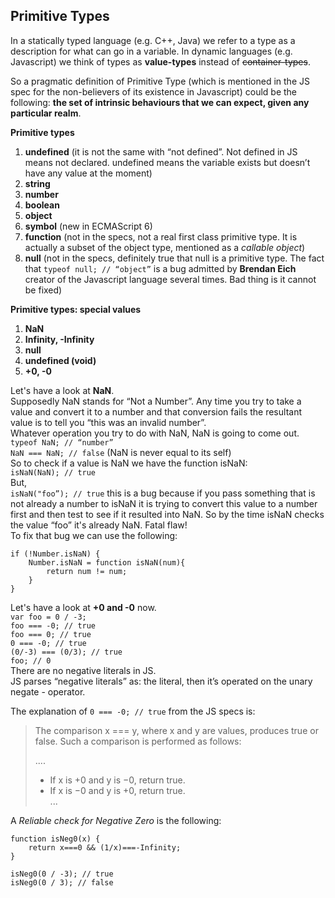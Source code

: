 ## Primitive Types

In a statically typed language (e.g. C++, Java) we refer to a type as a description for what can go in a variable.
In dynamic languages (e.g. Javascript) we think of types as __value-types__ instead of ~~container-types~~.

So a pragmatic definition of Primitive Type (which is mentioned in the JS spec for the non-believers of its existence in Javascript) could be the following: __the set of intrinsic behaviours that we can expect, given any particular realm__.

__Primitive types__
1. __undefined__ (it is not the same with “not defined”. Not defined in JS means not declared. undefined means the variable exists but doesn’t have any value at the moment)
2. __string__
3. __number__
4. __boolean__
5. __object__
6. __symbol__ (new in ECMAScript 6)
7. __function__ (not in the specs, not a real first class primitive type. It is actually a subset of the object type, mentioned as a *callable object*)
8. __null__ (not in the specs, definitely true that null is a primitive type. The fact that ` typeof null; // “object” ` is a bug admitted by __Brendan Eich__ creator of the Javascript language several times. Bad thing is it cannot be fixed)

__Primitive types: special values__
1. __NaN__
2. __Infinity, -Infinity__
3. __null__
4. __undefined (void)__
5. __+0, -0__

Let's have a look at **NaN**.  
Supposedly NaN stands for “Not a Number”. Any time you try to take a value and convert it to a number and that conversion fails the resultant value is to tell you “this was an invalid number”.  
Whatever operation you try to do with NaN, NaN is going to come out.  
`typeof NaN; // “number”`  
`NaN === NaN; // false` (NaN is never equal to its self)  
So to check if a value is NaN we have the function isNaN:  
`isNaN(NaN); // true`  
But,  
`isNaN("foo”); // true` this is a bug because if you pass something that is not already a number to isNaN it is trying to convert this value to a number first and then test to see if it resulted into NaN. So by the time isNaN checks the value “foo” it's already NaN. Fatal flaw!  
To fix that bug we can use the following:
```
if (!Number.isNaN) {
	Number.isNaN = function isNaN(num){
		return num != num;
	}
}
```

Let's have a look at **+0 and -0** now.  
`var foo = 0 / -3;`  
`foo === -0; // true`  
`foo === 0; // true`  
`0 === -0; // true`  
`(0/-3) === (0/3); // true`  
`foo; // 0`  
There are no negative literals in JS.  
JS parses “negative literals” as: the literal, then it’s operated on the unary negate - operator.  

The explanation of `0 === -0; // true` from the JS specs is:
>
> The comparison x === y, where x and y are values, produces true or false. Such a comparison is performed as follows:
>
> ....
> - If x is +0 and y is −0, return true.
> - If x is −0 and y is +0, return true.  
> ...
>

A *Reliable check for Negative Zero* is the following:

```
function isNeg0(x) {
	return x===0 && (1/x)===-Infinity;
}

isNeg0(0 / -3); // true
isNeg0(0 / 3); // false
```
